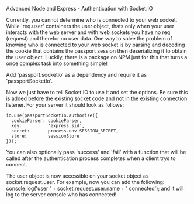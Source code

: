 Advanced Node and Express - Authentication with Socket.IO

Currently, you cannot determine who is connected to your web socket. While 'req.user' containers the user object, thats only when your user interacts with the web server and with web sockets you have no req (request) and therefor no user data. One way to solve the problem of knowing who is connected to your web socket is by parsing and decoding the cookie that contains the passport session then deserializing it to obtain the user object. Luckily, there is a package on NPM just for this that turns a once complex task into something simple!

Add 'passport.socketio' as a dependency and require it as 'passportSocketIo'.

Now we just have to tell Socket.IO to use it and set the options. Be sure this is added before the existing socket code and not in the existing connection listener. For your server it should look as follows:
```
io.use(passportSocketIo.authorize({
  cookieParser: cookieParser,
  key:          'express.sid',
  secret:       process.env.SESSION_SECRET,
  store:        sessionStore
}));
```
You can also optionally pass 'success' and 'fail' with a function that will be called after the authentication process completes when a client trys to connect.

The user object is now accessible on your socket object as socket.request.user. For example, now you can add the following: console.log('user ' + socket.request.user.name + ' connected'); and it will log to the server console who has connected!
